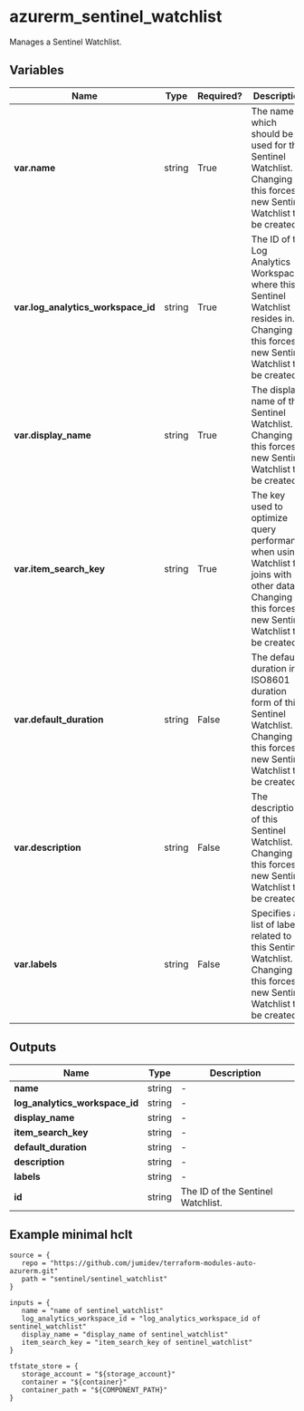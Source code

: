 # azurerm_sentinel_watchlist

Manages a Sentinel Watchlist.

## Variables

| Name | Type | Required? |  Description |
| ---- | ---- | --------- |  ----------- |
| **var.name** | string | True | The name which should be used for this Sentinel Watchlist. Changing this forces a new Sentinel Watchlist to be created. | 
| **var.log_analytics_workspace_id** | string | True | The ID of the Log Analytics Workspace where this Sentinel Watchlist resides in. Changing this forces a new Sentinel Watchlist to be created. | 
| **var.display_name** | string | True | The display name of this Sentinel Watchlist. Changing this forces a new Sentinel Watchlist to be created. | 
| **var.item_search_key** | string | True | The key used to optimize query performance when using Watchlist for joins with other data. Changing this forces a new Sentinel Watchlist to be created. | 
| **var.default_duration** | string | False | The default duration in ISO8601 duration form of this Sentinel Watchlist. Changing this forces a new Sentinel Watchlist to be created. | 
| **var.description** | string | False | The description of this Sentinel Watchlist. Changing this forces a new Sentinel Watchlist to be created. | 
| **var.labels** | string | False | Specifies a list of labels related to this Sentinel Watchlist. Changing this forces a new Sentinel Watchlist to be created. | 



## Outputs

| Name | Type | Description |
| ---- | ---- | --------- | 
| **name** | string  | - | 
| **log_analytics_workspace_id** | string  | - | 
| **display_name** | string  | - | 
| **item_search_key** | string  | - | 
| **default_duration** | string  | - | 
| **description** | string  | - | 
| **labels** | string  | - | 
| **id** | string  | The ID of the Sentinel Watchlist. | 

## Example minimal hclt

```hcl
source = {
   repo = "https://github.com/jumidev/terraform-modules-auto-azurerm.git" 
   path = "sentinel/sentinel_watchlist" 
}

inputs = {
   name = "name of sentinel_watchlist" 
   log_analytics_workspace_id = "log_analytics_workspace_id of sentinel_watchlist" 
   display_name = "display_name of sentinel_watchlist" 
   item_search_key = "item_search_key of sentinel_watchlist" 
}

tfstate_store = {
   storage_account = "${storage_account}" 
   container = "${container}" 
   container_path = "${COMPONENT_PATH}" 
}


```